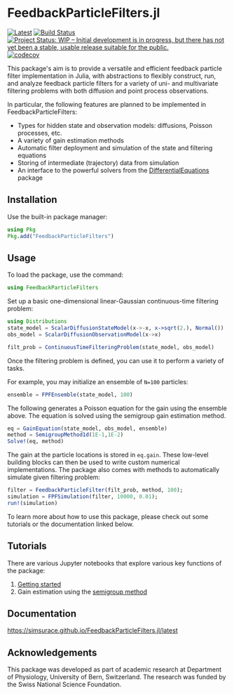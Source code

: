 # FeedbackParticleFilters.jl
[![Latest](https://img.shields.io/badge/docs-latest-blue.svg)](http://simsurace.github.io/FeedbackParticleFilters.jl/latest)
[![Build Status](https://travis-ci.org/simsurace/FeedbackParticleFilters.jl.svg?branch=master)](https://travis-ci.org/simsurace/FeedbackParticleFilters.jl)
[![Project Status: WIP – Initial development is in progress, but there has not yet been a stable, usable release suitable for the public.](https://www.repostatus.org/badges/latest/wip.svg)](https://www.repostatus.org/#wip)
[![codecov](https://codecov.io/gh/simsurace/FeedbackParticleFilters.jl/branch/master/graph/badge.svg)](https://codecov.io/gh/simsurace/FeedbackParticleFilters.jl)



This package's aim is to provide a versatile and efficient feedback particle filter implementation in Julia, with abstractions to flexibly construct, run, and analyze feedback particle filters for a variety of uni- and multivariate filtering problems with both diffusion and point process observations.

In particular, the following features are planned to be implemented in FeedbackParticleFilters:
* Types for hidden state and observation models: diffusions, Poisson processes, etc.
* A variety of gain estimation methods
* Automatic filter deployment and simulation of the state and filtering equations
* Storing of intermediate (trajectory) data from simulation
* An interface to the powerful solvers from the [DifferentialEquations](https://github.com/JuliaDiffEq/DifferentialEquations.jl) package 

## Installation

Use the built-in package manager:

```julia
using Pkg
Pkg.add("FeedbackParticleFilters")
```

## Usage

To load the package, use the command:
```julia
using FeedbackParticleFilters
```
Set up a basic one-dimensional linear-Gaussian continuous-time filtering problem:
```julia
using Distributions
state_model = ScalarDiffusionStateModel(x->-x, x->sqrt(2.), Normal())
obs_model = ScalarDiffusionObservationModel(x->x)

filt_prob = ContinuousTimeFilteringProblem(state_model, obs_model)
```
Once the filtering problem is defined, you can use it to perform a variety of tasks.

For example, you may initialize an ensemble of `N=100` particles:
```julia
ensemble = FPFEnsemble(state_model, 100)
```
The following generates a Poisson equation for the gain using the ensemble above.
The equation is solved using the semigroup gain estimation method.
```julia
eq = GainEquation(state_model, obs_model, ensemble)
method = SemigroupMethod1d(1E-1,1E-2)
Solve!(eq, method)
```
The gain at the particle locations is stored in `eq.gain`.
These low-level building blocks can then be used to write custom numerical implementations.
The package also comes with methods to automatically simulate given filtering problem:
```julia
filter = FeedbackParticleFilter(filt_prob, method, 100);
simulation = FPFSimulation(filter, 10000, 0.01);
run!(simulation)
```
To learn more about how to use this package, please check out some tutorials or the documentation linked below.

## Tutorials

There are various Jupyter notebooks that explore various key functions of the package:
1. [Getting started](notebooks/Getting_started.ipynb)
2. Gain estimation using the [semigroup method](notebooks/Gain_semigroup.ipynb)

## Documentation

https://simsurace.github.io/FeedbackParticleFilters.jl/latest

## Acknowledgements

This package was developed as part of academic research at Department of Physiology, University of Bern, Switzerland.
The research was funded by the Swiss National Science Foundation.